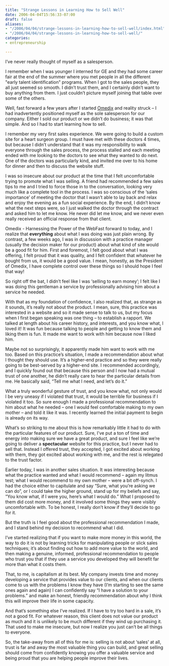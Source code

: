 ```yaml
---
title: "Strange Lessons in Learning How to Sell Well"
date: 2006-04-04T15:56:33-07:00
draft: false
aliases:
- "/2006/04/04/strange-lessons-in-learning-how-to-sell-well/index.html"
- "/2006/04/04/strange-lessons-in-learning-how-to-sell-well/"
categories:
- entrepreneurship

---
```


I’ve never really thought of myself as a salesperson.

I remember when I was younger I interned for GE and they had some career fair at the end of the summer where you met people in all the different "early talent identification" programs. When I got to the sales people, they all just seemed so smooth. I didn’t trust them, and I certainly didn’t want to buy anything from them. I just couldn’t picture myself joining that table over some of the others.

Well, fast forward a few years after I started [Omedix](http://omedix.com) and reality struck – I had inadvertently positioned myself as the sole salesperson for our company. Either I sold our product or we didn’t do business; it was that simple. And so I had to start learning how to sell.

<!--more-->

I remember my very first sales experience. We were going to build a custom site for a heart surgeon group. I must have met with these doctors 4 times, but because I didn’t understand that it was my responsibility to walk everyone through the sales process, the process stalled and each meeting ended with me looking to the doctors to see what they wanted to do next. One of the doctors was particularly kind, and invited me over to his home for dinner and then to discuss the website stuff.

I was so insecure about our product at the time that I felt uncomfortable trying to promote what I was selling. A friend had recommended a few sales tips to me and I tried to force those in to the conversation, looking very much like a complete tool in the process. I was so conscious of the ‘sales importance’ of meeting the doctor that I wasn’t able to lay back and relax and enjoy the evening as a fun social experience. By the end, I didn’t know what the next steps were, so I just walked the doctor through the contract and asked him to let me know. He never did let me know, and we never even really received an official response from that client.

Omedix - Harnessing the Power of the WebFast forward to today, and I realize that **everything** about what I was doing was just plain wrong. By contrast, a few weeks ago, I was in discussion with a practice manager (usually the decision maker for our product) about what kind of site would be a good fit for him. First and foremost, I felt good about what I was offering, I felt proud that it was quality, and I felt confident that whatever he bought from us, it would be a good value. I mean, honestly, as the President of Omedix, I have complete control over these things so I should hope I feel that way!

So right off the bat, I didn’t feel like I was ‘selling to earn money’; I felt like I was doing this gentleman a service by professionally advising him about a service he needed.

With that as my foundation of confidence, I also realized that, as strange as it sounds, it’s really not about the product. I mean, sure, this practice was interested in a website and so it made sense to talk to us, but my focus when I first began speaking was one thing – to establish a rapport. We talked at length about his career history, and interests, and you know what, I loved it! It was fun because talking to people and getting to know them and liking them is fun. It made me want to work with him because now I liked him.

Maybe not so surprisingly, it apparently made him want to work with me too. Based on this practice’s situation, I made a recommendation about what I thought they should use. It’s a higher-end practice and so they were really going to be best-served by a higher-end site. I recommended accordingly, and I quickly found out that because this person and I now had a mutual trust of one another, he didn’t really care to hear the particular details from me. He basically said, “Tell me what I need, and let’s do it.”

What a truly wonderful gesture of trust, and you know what, not only would I be very uneasy if I violated that trust, it would be terrible for business if I violated it too. So sure enough I made a professional recommendation to him about what he needed – one I would feel comfortable making to my own mother – and told it like it was. I recently learned the initial payment to begin is already on its way.

What’s so striking to me about this is how remarkably little it had to do with the particular features of our product. Sure, I’ve put a ton of time and energy into making sure we have a great product, and sure I feel like we’re going to deliver a **spectacular** website for this practice, but I never had to sell that. Instead I offered trust, they accepted, I got excited about working with them, they got excited about working with me, and the rest is relegated to the trust factor.

Earlier today, I was in another sales situation. It was interesting because what the practice wanted and what I would recommend – again my litmus test; what I would recommend to my own mother – were a bit off-synch. I had the choice either to capitulate and say “Sure, what you’re asking we can do”, or I could take the higher ground, stand up for my beliefs and say, “You know what, if I were you, here’s what I would do.” What I proposed to them did cost more money, and it involved some things they were visibly uncomfortable with. To be honest, I really don’t know if they’ll decide to go for it.

But the truth is I feel good about the professional recommendation I made, and I stand behind my decision to recommend what I did.

I’ve started realizing that if you want to make more money in this world, the way to do it is not by learning tricks for manipulating people or slick sales techniques; it’s about finding out how to add more value to the world, and then making a genuine, informed, professional recommendation to people who trust you that if they use a service you developed they will benefit far more than what it costs them.

That, to me, is capitalism at its best. My company invests time and money developing a service that provides value to our clients, and when our clients come to us with the problems I know they have (I’m starting to see the same ones again and again) I can confidently say “I have a solution to your problems.” and make an honest, friendly recommendation about why I think this will improve their life in some capacity.

And that’s something else I’ve realized. If I have to try too hard in a sale, it’s not a good fit. For whatever reason, this client does not value our product as much and it is unlikely to be much different if they wind up purchasing it. That used to make me insecure, but now I realize you just can’t be all things to everyone.

So, the take-away from all of this for me is: selling is not about ‘sales’ at all, trust is far and away the most valuable thing you can build, and great selling should come from confidently knowing you offer a valuable service and being proud that you are helping people improve their lives.

